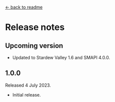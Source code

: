 [← back to readme](README.md)

# Release notes

## Upcoming version

* Updated to Stardew Valley 1.6 and SMAPI 4.0.0.

## 1.0.0
Released 4 July 2023.

* Initial release.